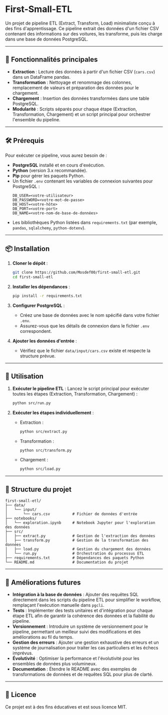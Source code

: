 # First-Small-ETL

Un projet de pipeline ETL (Extract, Transform, Load) minimaliste conçu à des fins d'apprentissage. Ce pipeline extrait des données d'un fichier CSV contenant des informations sur des voitures, les transforme, puis les charge dans une base de données PostgreSQL.

---

## 🚀 Fonctionnalités principales
- **Extraction** : Lecture des données à partir d'un fichier CSV (`cars.csv`) dans un DataFrame pandas.
- **Transformation** : Nettoyage et renommage des colonnes, remplacement de valeurs et préparation des données pour le chargement.
- **Chargement** : Insertion des données transformées dans une table PostgreSQL.
- **Modularité** : Scripts séparés pour chaque étape (Extraction, Transformation, Chargement) et un script principal pour orchestrer l'ensemble du pipeline.

---

## 🛠️ Prérequis
Pour exécuter ce pipeline, vous aurez besoin de :
- **PostgreSQL** installé et en cours d'exécution.
- **Python** (version 3.x recommandée).
- **Pip** pour gérer les paquets Python.
- Un fichier `.env` contenant les variables de connexion suivantes pour PostgreSQL :
  ```
  DB_USER=<votre-utilisateur>
  DB_PASSWORD=<votre-mot-de-passe>
  DB_HOST=<votre-hôte>
  DB_PORT=<votre-port>
  DB_NAME=<votre-nom-de-base-de-données>
  ```
- Les bibliothèques Python listées dans `requirements.txt` (par exemple, `pandas`, `sqlalchemy`, `python-dotenv`).

---

## 📦 Installation

1. **Cloner le dépôt** :
   ```bash
   git clone https://github.com/Mosdef00/first-small-etl.git
   cd first-small-etl
   ```

2. **Installer les dépendances** :
   ```bash
   pip install -r requirements.txt
   ```

3. **Configurer PostgreSQL** :
   - Créez une base de données avec le nom spécifié dans votre fichier `.env`.
   - Assurez-vous que les détails de connexion dans le fichier `.env` correspondent.

4. **Ajouter les données d'entrée** :
   - Vérifiez que le fichier `data/input/cars.csv` existe et respecte la structure prévue.

---

## 🚀 Utilisation

1. **Exécuter le pipeline ETL** :
   Lancez le script principal pour exécuter toutes les étapes (Extraction, Transformation, Chargement) :
   ```bash
   python src/run.py
   ```

2. **Exécuter les étapes individuellement** :
   - Extraction :
     ```bash
     python src/extract.py
     ```
   - Transformation :
     ```bash
     python src/transform.py
     ```
   - Chargement :
     ```bash
     python src/load.py
     ```

---

## 📂 Structure du projet

```
first-small-etl/
├── data/
│   └── input/
│       └── cars.csv          # Fichier de données d'entrée
├── notebooks/
│   └── exploration.ipynb     # Notebook Jupyter pour l'exploration des données
├── src/
│   ├── extract.py            # Gestion de l'extraction des données
│   ├── transform.py          # Gestion de la transformation des données
│   ├── load.py               # Gestion du chargement des données
│   └── run.py                # Orchestration du processus ETL
├── requirements.txt          # Dépendances des paquets Python
└── README.md                 # Documentation du projet
```

---

## 🐾 Améliorations futures
- **Intégration à la base de données** : Ajouter des requêtes SQL directement dans les scripts du pipeline ETL pour simplifier le workflow, remplaçant l'exécution manuelle dans `pgcli`.
- **Tests** : Implémenter des tests unitaires et d'intégration pour chaque étape ETL afin de garantir la cohérence des données et la fiabilité du pipeline.
- **Versionnement** : Introduire un système de versionnement pour le pipeline, permettant un meilleur suivi des modifications et des améliorations au fil du temps.
- **Gestion des erreurs** : Ajouter une gestion exhaustive des erreurs et un système de journalisation pour traiter les cas particuliers et les échecs imprévus.
- **Évolutivité** : Optimiser la performance et l'évolutivité pour les ensembles de données plus volumineux.
- **Documentation** : Étendre le README avec des exemples de transformations de données et de requêtes SQL pour plus de clarté.

---

## 📝 Licence
Ce projet est à des fins éducatives et est sous licence MIT.

